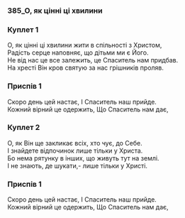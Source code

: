### 385_О, як цінні ці хвилини
### Куплет 1
О, як цінні ці хвилини жити в спільності з Христом, <br/>Радість серце наповняє, що дітьми ми є Його.<br/>Не від нас це все залежить, це Спаситель нам придбав. <br/>На хресті Він кров святую за нас грішників проляв.
### Приспів 1
Скоро день цей настає, І Спаситель наш прийде.<br/>Кожний вірний це одержить, Що Спаситель нам дає,
### Куплет 2
О, як Він ще закликає всіх, хто чує, до Себе. <br/>І знайдете відпочинок лише тільки у Христа. <br/>Бо нема рятунку в інших, що живуть тут на землі. <br/>І не знають, де шукати,- лише тільки у Христі.
### Приспів 1
Скоро день цей настає, І Спаситель наш прийде.<br/>Кожний вірний це одержить, Що Спаситель нам дає,
